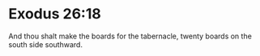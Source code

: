 # Exodus 26:18

And thou shalt make the boards for the tabernacle, twenty boards on the south side southward.